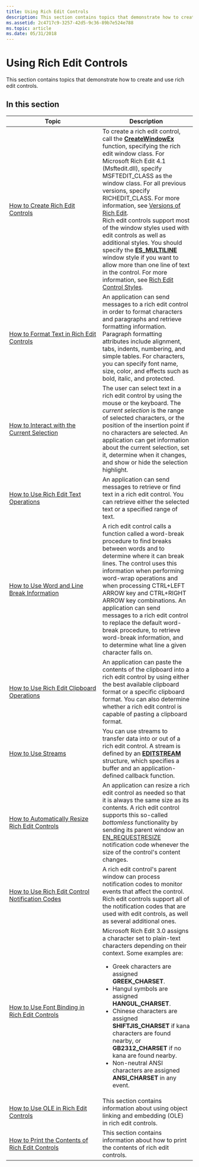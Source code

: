```yaml
---
title: Using Rich Edit Controls
description: This section contains topics that demonstrate how to create and use rich edit controls.
ms.assetid: 2c4717c9-3257-42d5-9c36-89b7e524e788
ms.topic: article
ms.date: 05/31/2018
---
```


# Using Rich Edit Controls

This section contains topics that demonstrate how to create and use rich edit controls.

## In this section



<table>
<colgroup>
<col style="width: 50%" />
<col style="width: 50%" />
</colgroup>
<thead>
<tr class="header">
<th>Topic</th>
<th>Description</th>
</tr>
</thead>
<tbody>
<tr class="odd">
<td><a href="create-rich-edit-controls.md">How to Create Rich Edit Controls</a><br/></td>
<td>To create a rich edit control, call the <a href="https://docs.microsoft.com/windows/desktop/api/winuser/nf-winuser-createwindowexa"><strong>CreateWindowEx</strong></a> function, specifying the rich edit window class. For Microsoft Rich Edit 4.1 (Msftedit.dll), specify MSFTEDIT_CLASS as the window class. For all previous versions, specify RICHEDIT_CLASS. For more information, see <a href="about-rich-edit-controls.md">Versions of Rich Edit</a>. <br/> Rich edit controls support most of the window styles used with edit controls as well as additional styles. You should specify the <a href="edit-control-styles.md"><strong>ES_MULTILINE</strong></a> window style if you want to allow more than one line of text in the control. For more information, see <a href="rich-edit-control-styles.md">Rich Edit Control Styles</a>. <br/></td>
</tr>
<tr class="even">
<td><a href="format-text-in-rich-edit-controls.md">How to Format Text in Rich Edit Controls</a><br/></td>
<td>An application can send messages to a rich edit control in order to format characters and paragraphs and retrieve formatting information. Paragraph formatting attributes include alignment, tabs, indents, numbering, and simple tables. For characters, you can specify font name, size, color, and effects such as bold, italic, and protected. <br/></td>
</tr>
<tr class="odd">
<td><a href="interact-with-the-current-selection.md">How to Interact with the Current Selection</a><br/></td>
<td>The user can select text in a rich edit control by using the mouse or the keyboard. The <em>current selection</em> is the range of selected characters, or the position of the insertion point if no characters are selected. An application can get information about the current selection, set it, determine when it changes, and show or hide the selection highlight. <br/></td>
</tr>
<tr class="even">
<td><a href="use-rich-edit-text-operations.md">How to Use Rich Edit Text Operations</a><br/></td>
<td>An application can send messages to retrieve or find text in a rich edit control. You can retrieve either the selected text or a specified range of text. <br/></td>
</tr>
<tr class="odd">
<td><a href="use-word-and-line-break-information.md">How to Use Word and Line Break Information</a><br/></td>
<td>A rich edit control calls a function called a word-break procedure to find breaks between words and to determine where it can break lines. The control uses this information when performing word-wrap operations and when processing CTRL+LEFT ARROW key and CTRL+RIGHT ARROW key combinations. An application can send messages to a rich edit control to replace the default word-break procedure, to retrieve word-break information, and to determine what line a given character falls on. <br/></td>
</tr>
<tr class="even">
<td><a href="use-rich-edit-clipboard-operations.md">How to Use Rich Edit Clipboard Operations</a><br/></td>
<td>An application can paste the contents of the clipboard into a rich edit control by using either the best available clipboard format or a specific clipboard format. You can also determine whether a rich edit control is capable of pasting a clipboard format. <br/></td>
</tr>
<tr class="odd">
<td><a href="use-streams.md">How to Use Streams</a><br/></td>
<td>You can use streams to transfer data into or out of a rich edit control. A stream is defined by an <a href="/windows/desktop/api/Richedit/ns-richedit-_editstream"><strong>EDITSTREAM</strong></a> structure, which specifies a buffer and an application-defined callback function. <br/></td>
</tr>
<tr class="even">
<td><a href="automatically-resize-rich-edit-controls.md">How to Automatically Resize Rich Edit Controls</a><br/></td>
<td>An application can resize a rich edit control as needed so that it is always the same size as its contents. A rich edit control supports this so-called <em>bottomless</em> functionality by sending its parent window an <a href="en-requestresize.md">EN_REQUESTRESIZE</a> notification code whenever the size of the control's content changes. <br/></td>
</tr>
<tr class="odd">
<td><a href="use-rich-edit-control-notification-codes.md">How to Use Rich Edit Control Notification Codes</a><br/></td>
<td>A rich edit control's parent window can process notification codes to monitor events that affect the control. Rich edit controls support all of the notification codes that are used with edit controls, as well as several additional ones. <br/></td>
</tr>
<tr class="even">
<td><a href="use-font-binding-in-rich-edit-controls.md">How to Use Font Binding in Rich Edit Controls</a><br/></td>
<td>Microsoft Rich Edit 3.0 assigns a character set to plain-text characters depending on their context. Some examples are: <br/>
<ul>
<li>Greek characters are assigned <strong>GREEK_CHARSET</strong>.</li>
<li>Hangul symbols are assigned <strong>HANGUL_CHARSET</strong>.</li>
<li>Chinese characters are assigned <strong>SHIFTJIS_CHARSET</strong> if kana characters are found nearby, or <strong>GB2312_CHARSET</strong> if no kana are found nearby.</li>
<li>Non-neutral ANSI characters are assigned <strong>ANSI_CHARSET</strong> in any event.</li>
</ul></td>
</tr>
<tr class="odd">
<td><a href="using-rich-edit-com.md">How to Use OLE in Rich Edit Controls</a><br/></td>
<td>This section contains information about using object linking and embedding (OLE) in rich edit controls. <br/></td>
</tr>
<tr class="even">
<td><a href="printing-rich-edit-controls.md">How to Print the Contents of Rich Edit Controls</a><br/></td>
<td>This section contains information about how to print the contents of rich edit controls. <br/></td>
</tr>
</tbody>
</table>



 

 

 





